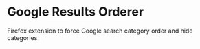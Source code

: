 # Google Results Orderer

Firefox extension to force Google search category order and hide categories.